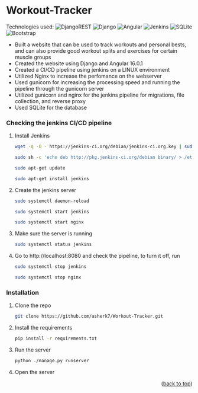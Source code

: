 # Workout-Tracker
Technologies used: ![DjangoREST](https://img.shields.io/badge/DJANGO-REST-ff1709?style=for-the-badge&logo=django&logoColor=white&color=ff1709&labelColor=gray) ![Django](https://img.shields.io/badge/django-%23092E20.svg?style=for-the-badge&logo=django&logoColor=white) ![Angular](https://img.shields.io/badge/angular-%23DD0031.svg?style=for-the-badge&logo=angular&logoColor=white) ![Jenkins](https://img.shields.io/badge/jenkins-%232C5263.svg?style=for-the-badge&logo=jenkins&logoColor=white) ![SQLite](https://img.shields.io/badge/sqlite-%2307405e.svg?style=for-the-badge&logo=sqlite&logoColor=white) ![Bootstrap](https://img.shields.io/badge/bootstrap-%23563D7C.svg?style=for-the-badge&logo=bootstrap&logoColor=white)  
* Built a website that can be used to track workouts and personal bests, and can also provide good workout splits and exercises for certain muscle groups  
* Created the website using Django and Angular 16.0.1  
* Created a CI/CD pipeline using jenkins on a LINUX environment  
* Utilized Nginx to increase the perfomance on the webserver  
* Used gunicorn for increasing the processing speed and running the pipeline through the gunicorn server
* Utilized gunicorn and nginx for the jenkins pipeline for migrations, file collection, and reverse proxy
* Used SQLite for the database  

### Checking the jenkins CI/CD pipeline

1. Install Jenkins
    ```sh
    wget -q -O - https://jenkins-ci.org/debian/jenkins-ci.org.key | sudo apt-key add -

    sudo sh -c 'echo deb http://pkg.jenkins-ci.org/debian binary/ > /etc/apt/sources.list.d/jenkins.list'

    sudo apt-get update

    sudo apt-get install jenkins
    ```
2. Create the jenkins server
    ```sh
    sudo systemctl daemon-reload

    sudo systemctl start jenkins

    sudo systemctl start nginx
    ```
3. Make sure the server is running
    ```sh
    sudo systemctl status jenkins
    ```
4. Go to http://localhost:8080 and check the pipeline, to turn it off, run
    ```sh
    sudo systemctl stop jenkins

    sudo systemctl stop nginx
    ```

### Installation
 
1. Clone the repo
   ```sh
   git clone https://github.com/asherk7/Workout-Tracker.git
   ```
2. Install the requirements
    ```sh
    pip install -r requirements.txt
    ```
3. Run the server
   ```sh
   python ./manage.py runserver
   ```
4. Open the server

<p align="right">(<a href="#readme-top">back to top</a>)</p>